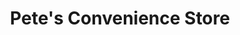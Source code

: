---
title: "Pete's Convenience Store"
url: /atlantic-city/petes-convenience-store/
shop: convenience
---